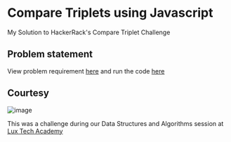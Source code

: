 # Compare Triplets using Javascript

My Solution to HackerRack's Compare Triplet Challenge

## Problem statement

View problem requirement [here](https://www.hackerrank.com/challenges/compare-the-triplets/problem) and run the code [here](https://replit.com/@Nems1/Lux-tech-CompTriplets#script.js)

## Courtesy

![image](https://user-images.githubusercontent.com/19888682/176057062-fa062878-2803-4df6-b2e6-a144b852b2bb.png)

This was a challenge during our Data Structures and Algorithms session at [Lux Tech Academy](https://twitter.com/lux_academy)
